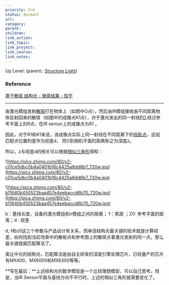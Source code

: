 ```yaml
---
priority: 3rd
status: dormant
url: 
category: 
parent: 
children: 
link_action: 
link_topic: 
link_project: 
link_course: 
link_notes: 
---
```

Up Level: (parent:: [Structure Light](Structure%20Light.md))


### Reference

[基于散斑 结构光 - 搜索结果 - 知乎](https://www.zhihu.com/search?type=content&q=%E5%9F%BA%E4%BA%8E%E6%95%A3%E6%96%91%20%E7%BB%93%E6%9E%84%E5%85%89)

---

由激光模组发射[散斑](https://www.zhihu.com/search?q=%E6%95%A3%E6%96%91&search_source=Entity&hybrid_search_source=Entity&hybrid_search_extra=%7B%22sourceType%22%3A%22answer%22%2C%22sourceId%22%3A%222476994962%22%7D)打在物体上（如图中O点），然后由IR模组接收由不同距离物体反射回来的散斑（如图中的成像点K1点），对于激光发出的同一射线[PO](https://www.zhihu.com/search?q=PO&search_source=Entity&hybrid_search_source=Entity&hybrid_search_extra=%7B%22sourceType%22%3A%22answer%22%2C%22sourceId%22%3A%222476994962%22%7D),经过参考平面上的R点，在IR sensor上的成像点为R1 。

因此，对于R1和K1来说，该成像点实际上同一射线在不同距离下的[投影点](https://www.zhihu.com/search?q=%E6%8A%95%E5%BD%B1%E7%82%B9&search_source=Entity&hybrid_search_source=Entity&hybrid_search_extra=%7B%22sourceType%22%3A%22answer%22%2C%22sourceId%22%3A%222476994962%22%7D)，这组匹配点位置的差作为视差d， 而O到相机平面的距离称之为深度z。

所以，z与视差d的相关可以根据[相似三角形](https://www.zhihu.com/search?q=%E7%9B%B8%E4%BC%BC%E4%B8%89%E8%A7%92%E5%BD%A2&search_source=Entity&hybrid_search_source=Entity&hybrid_search_extra=%7B%22sourceType%22%3A%22answer%22%2C%22sourceId%22%3A%222476994962%22%7D)得知：

![https://picx.zhimg.com/80/v2-c01ce5dbc0b4a0401b16c4425a8dd6b7_720w.jpg](https://picx.zhimg.com/80/v2-c01ce5dbc0b4a0401b16c4425a8dd6b7_720w.jpg)

![https://pica.zhimg.com/80/v2-b11640b450523baa457e4eebaccd6b70_720w.jpg](https://pica.zhimg.com/80/v2-b11640b450523baa457e4eebaccd6b70_720w.jpg)

b：基线长度，设备的激光模组和ir模组之间的距离； f：焦距 ；Z0: 参考平面的距离；d : 视差

d, f和z0这三个参数与产品设计有关系，而单目结构光最关键的技术就是计算视差，如何找到当前场景中的散板点和参考图上的散斑点事激光发射的同一点，那么最关键就属匹配算法了。

奥比中光的结构光，匹配算法是由自主研发的深度引擎处理芯片，已经量产的芯片有MX400、MX6000和MX6300等等。

**写在最后：**上述结构光的数学模型是一个比较理想模型，可以自己思考。但是，当IR Sensor平面与基线方向不平行时，上述的相似三角形就需要变化了。